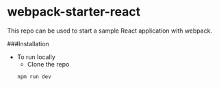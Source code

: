 # webpack-starter-react

This repo can be used to start a sample React application with webpack.

###Installation
- To run locally
  - Clone the repo
  ```
  npm run dev
  ```
